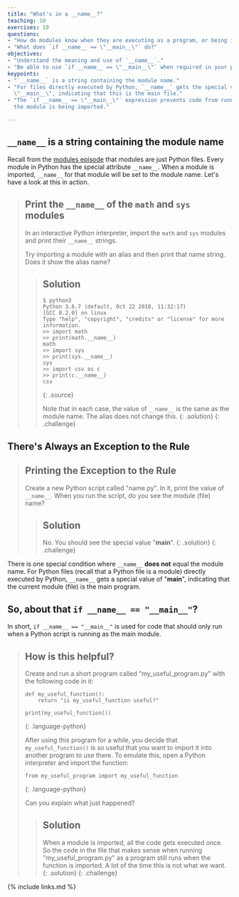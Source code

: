 ```yaml
---
title: "What's in a __name__?"
teaching: 10
exercises: 10
questions:
- "How do modules know when they are executing as a program, or being imported?"
- "What does `if __name__ == \"__main__\"` do?"
objectives:
- "Understand the meaning and use of `__name__`."
- "Be able to use `if __name__ == \"__main__\"` when required in your programs."
keypoints:
- "`__name__` is a string containing the module name."
- "For files directly executed by Python, `__name__` gets the special value
  \"__main__\", indicating that this is the main file."
- "The `if __name__ == \"__main__\"` expression prevents code from running when
  the module is being imported."

---
```


## `__name__` is a string containing the module name

Recall from the [modules episode][modules-episode] that modules are just Python
files. Every module in Python has the special attribute `__name__`. When
a module is imported, `__name__` for that module will be set to the module name.
Let's have a look at this in action.

> ## Print the `__name__` of the `math` and `sys` modules
> 
> In an interactive Python interpreter, import the `math` and `sys` modules and
> print their `__name__` strings.
> 
> Try importing a module with an alias and then print that name string. Does it
> show the alias name?
> > ## Solution
> > ~~~
> > $ python3
> > Python 3.6.7 (default, Oct 22 2018, 11:32:17) 
> > [GCC 8.2.0] on linux
> > Type "help", "copyright", "credits" or "license" for more information.
> > >> import math
> > >> print(math.__name__)
> > math
> > >> import sys
> > >> print(sys.__name__)
> > sys
> > >> import csv as c
> > >> print(c.__name__)
> > csv
> > ~~~
> > {: .source}
> > 
> > Note that in each case, the value of `__name__` is the same as the module
> > name. The alias does not change this.
> {: .solution}
{: .challenge}

## There's Always an Exception to the Rule

> ## Printing the Exception to the Rule
> 
> Create a new Python script called "name.py". In it, print the value of
> `__name__`.
> When you run the script, do you see the module (file) name?
> > ## Solution
> > No. You should see the special value "__main__".
> {: .solution}
{: .challenge}

There is one special condition where `__name__` **does not** equal the module
name. For Python files (recall that a Python file is a module) directly executed
by Python, `__name__` gets a special value of "__main__", indicating that the
current module (file) is the main program.

## So, about that `if __name__ == "__main__"`?

In short, `if __name__ == "__main__"` is used for code that should only run when
a Python script is running as the main module. 

> ## How is this helpful? 
>
> Create and run a short program called "my_useful_program.py" with the following code in
> it:
> ~~~
> def my_useful_function():
>     return "is my_useful_function useful?"
> 
> print(my_useful_function())
> ~~~
> {: .language-python}
> 
> After using this program for a while, you decide that `my_useful_function()` is
> so useful that you want to import it into another program to use there. To
> emulate this, open a Python interpreter and import the function:
> ~~~
> from my_useful_program import my_useful_function
> ~~~
> {: .language-python}
> 
> Can you explain what just happened?
> 
> > ## Solution
> > 
> > When a module is imported, all the code gets executed once. So the code in the
> > file that makes sense when running "my_useful_program.py" as a program still
> > runs when the function is imported. A lot of the time this is not what we want.
> {: .solution}
{: .challenge}

{% include links.md %}

[modules-episode]: {{page.root}}/25-modules/index.html
